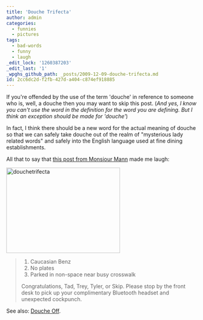 ```yaml
---
title: 'Douche Trifecta'
author: admin
categories:
  - funnies
  - pictures
tags:
  - bad-words
  - funny
  - laugh
_edit_lock: '1260387203'
_edit_last: '1'
_wpghs_github_path: _posts/2009-12-09-douche-trifecta.md
id: 2cc6dc2d-f2fb-427d-a404-c874ef918885
---
```

<p>If you're offended by the use of the term 'douche' in reference to someone who is, well, a douche then you may want to skip this post.  (<em>And yes, I know you can't use the word in the definition for the word you are defining.  But I think an exception should be made for 'douche'</em>)</p>
<p>In fact, I think there should be a new word for the actual meaning of douche so that we can safely take douche out of the realm of "mysterious lady related words" and safely into the English language used at fine dining establishments.</p>
<p>All that to say that <a href="http://www.kungfugrippe.com/post/276349076/douche-trifecta-caucasian-benz-no-plates">this post from Monsiour Mann</a> made me laugh:</p>
<p><img src="https://chrisenns.com/wp-content/uploads/2009/12/douchetrifecta-300x225.jpg" alt="douchetrifecta" title="douchetrifecta" width="300" height="225" class="aligncenter size-medium wp-image-1958" /></p>
<blockquote>
<ol>
<li>Caucasian Benz</li>
<li>No plates</li>
<li>Parked in non-space near busy crosswalk</li>
</ol>
<p>Congratulations, Tad, Trey, Tyler, or Skip. Please stop by the front desk to pick up your complimentary Bluetooth headset and unexpected cockpunch.</p></blockquote>
<p>See also: <a href="http://www.youtube.com/watch?v=Fad6eZTDikA">Douche Off</a>.</p>
